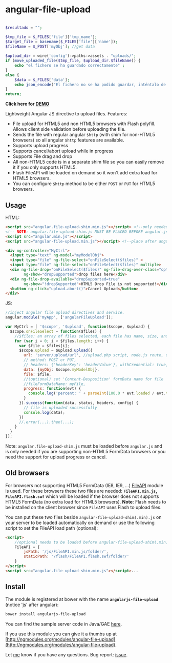 angular-file-upload
===================

```php

$resultado = "";

$tmp_file = $_FILES['file']['tmp_name'];	
$target_file = basename($_FILES['file']['name']);
$fileName = $_POST['myObj']; //get data
 
$upload_dir = wire('config')->paths->assets . "uploads/";
if (move_uploaded_file($tmp_file, $upload_dir.$fileName)) {
    echo "el fichero se ha guardado correctamente" ;
}
else {
    $data = $_FILES['data'];
    echo json_encode("El fichero no se ha podido guardar, inténtalo de nuevo" );  
}
return;

```
**Click here for <a href="http://angular-file-upload.appspot.com/" target="_blank">DEMO</a>**

Lightweight Angular JS directive to upload files. Features:
* File upload for HTML5 and non HTML5 browsers with Flash polyfill. Allows client side validation before uploading the file.
* Sends the file with regular angular `$http` (with shim for non-HTML5 browsers) so all angular `$http` features are available.
* Supports upload progress
* Supports cancel/abort upload while in progress
* Supports File drag and drop
* All non-HTML5 code is in a separate shim file so you can easily remove it if you only supports HTML5.
* Flash FileAPI will be loaded on demand so it won't add extra load for HTML5 browsers.
* You can configure `$http` method to be either `POST` or `PUT` for HTML5 browsers.

## Usage

HTML:
```html
<script src="angular.file-upload-shim.min.js"></script> <!--only needed if you support upload progress/abort or non HTML5 FormData browsers.-->
<!-- NOTE: angular.file-upload-shim.js MUST BE PLACED BEFORE angular.js-->
<script src="angular.min.js"></script>
<script src="angular-file-upload.min.js"></script> <!--place after angular.js-->

<div ng-controller="MyCtrl">
  <input type="text" ng-model="myModelObj">
  <input type="file" ng-file-select="onFileSelect($files)" >
  <input type="file" ng-file-select="onFileSelect($files)" multiple>
  <div ng-file-drop="onFileSelect($files)" ng-file-drag-over-class="optional-css-class"
        ng-show="dropSupported">drop files here</div>
  <div ng-file-drop-available="dropSupported=true" 
        ng-show="!dropSupported">HTML5 Drop File is not supported!</div>
  <button ng-click="upload.abort()">Cancel Upload</button>
</div>
```

JS:
```js
//inject angular file upload directives and service.
angular.module('myApp', ['angularFileUpload']);

var MyCtrl = [ '$scope', '$upload', function($scope, $upload) {
  $scope.onFileSelect = function($files) {
    //$files: an array of files selected, each file has name, size, and type.
    for (var i = 0; i < $files.length; i++) {
      var $file = $files[i];
      $scope.upload = $upload.upload({
        url: 'server/upload/url', //upload.php script, node.js route, or servlet url
        // method: POST or PUT,
        // headers: {'headerKey': 'headerValue'}, withCredential: true,
        data: {myObj: $scope.myModelObj},
        file: $file,
        //(optional) set 'Content-Desposition' formData name for file
        //fileFormDataName: myFile,
        progress: function(evt) {
          console.log('percent: ' + parseInt(100.0 * evt.loaded / evt.total));
        }
      }).success(function(data, status, headers, config) {
        // file is uploaded successfully
        console.log(data);
      })
      //.error(...).then(...); 
    }
  }
}];
```

Note: `angular.file-upload-shim.js` must be loaded before `angular.js` and is only needed if you are supporting non-HTML5 FormData browsers or you need the support for upload progress or cancel.


## Old browsers

For browsers not supporting HTML5 FormData (IE8, IE9, ...) [FileAPI](https://github.com/mailru/FileAPI) module is used. 
For these browsers these two files are needed:  **`FileAPI.min.js`, `FileAPI.flash.swf`** which will be loaded if the browser does not supports HTML5 FormData (no extra load for HTML5 browsers).
**Note**: Flash needs to be installed on the client browser since `FileAPI` uses Flash to upload files.

You can put these two files beside `angular-file-upload-shim(.min).js` on your server to be loaded automatically on demand or use the following script to set the FileAPI load path (optional):
```html
<script>
    //optional needs to be loaded before angular-file-upload-shim(.min).js
    FileAPI = {
        jsPath: '/js/FileAPI.min.js/folder/',
        staticPath: '/flash/FileAPI.flash.swf/folder/'
    }
</script>
<script src="angular.file-upload-shim.min.js"></script>...
```

## Install

The module is registered at bower with the name **`angularjs-file-upload`** (notice 'js' after angular): 
```sh
bower install angularjs-file-upload
```

You can find the sample server code in Java/GAE [here](https://github.com/danialfarid/angular-file-upload/blob/master/src/com/df/angularfileupload/FileUpload.java).

If you use this module you can give it a thumbs up at [http://ngmodules.org/modules/angular-file-upload](http://ngmodules.org/modules/angular-file-upload).

Let [me](mailto:danial.farid@gmail.com) know if you have any questions. Bug report: [issue](https://github.com/danialfarid/angular-file-upload/issues).



